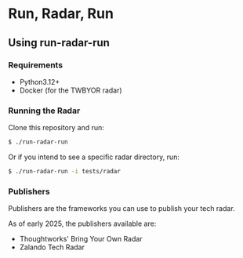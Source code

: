 Run, Radar, Run
===============

Using run-radar-run
-------------------

### Requirements

* Python3.12+
* Docker (for the TWBYOR radar)

### Running the Radar

Clone this repository and run:

```bash
$ ./run-radar-run
```

Or if you intend to see a specific radar directory, run:

```bash
$ ./run-radar-run -i tests/radar
```

### Publishers

Publishers are the frameworks you can use to publish your tech radar.

As of early 2025, the publishers available are:

* Thoughtworks' Bring Your Own Radar
* Zalando Tech Radar
